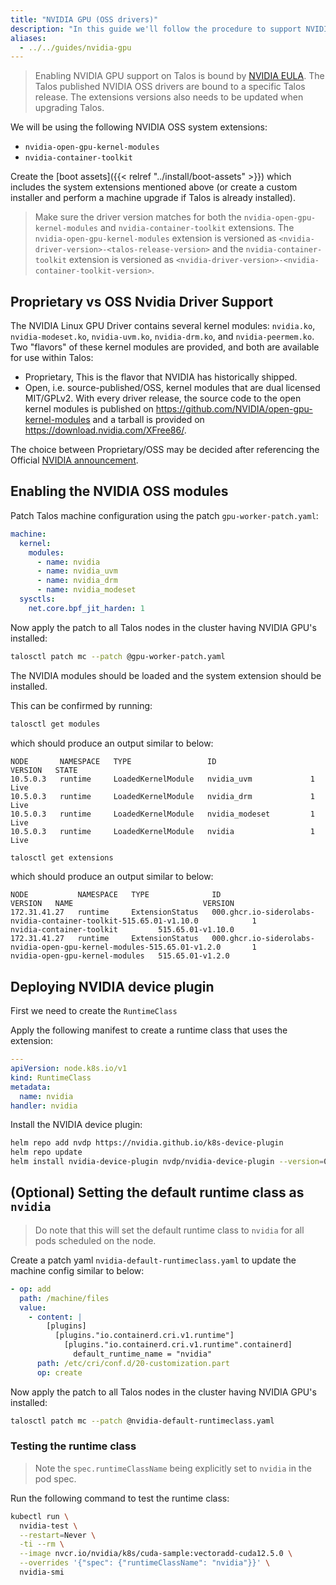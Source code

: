 ```yaml
---
title: "NVIDIA GPU (OSS drivers)"
description: "In this guide we'll follow the procedure to support NVIDIA GPU using OSS drivers on Talos."
aliases:
  - ../../guides/nvidia-gpu
---
```


> Enabling NVIDIA GPU support on Talos is bound by [NVIDIA EULA](https://www.nvidia.com/en-us/drivers/nvidia-license/).
> The Talos published NVIDIA OSS drivers are bound to a specific Talos release.
> The extensions versions also needs to be updated when upgrading Talos.

We will be using the following NVIDIA OSS system extensions:

- `nvidia-open-gpu-kernel-modules`
- `nvidia-container-toolkit`

Create the [boot assets]({{< relref "../install/boot-assets" >}}) which includes the system extensions mentioned above (or create a custom installer and perform a machine upgrade if Talos is already installed).

> Make sure the driver version matches for both the `nvidia-open-gpu-kernel-modules` and `nvidia-container-toolkit` extensions.
> The `nvidia-open-gpu-kernel-modules` extension is versioned as `<nvidia-driver-version>-<talos-release-version>` and the `nvidia-container-toolkit` extension is versioned as `<nvidia-driver-version>-<nvidia-container-toolkit-version>`.

## Proprietary vs OSS Nvidia Driver Support

The NVIDIA Linux GPU Driver contains several kernel modules: `nvidia.ko`, `nvidia-modeset.ko`, `nvidia-uvm.ko`, `nvidia-drm.ko`, and `nvidia-peermem.ko`.
Two "flavors" of these kernel modules are provided, and both are available for use within Talos:

- Proprietary, This is the flavor that NVIDIA has historically shipped.
- Open, i.e. source-published/OSS, kernel modules that are dual licensed MIT/GPLv2.
  With every driver release, the source code to the open kernel modules is published on https://github.com/NVIDIA/open-gpu-kernel-modules and a tarball is provided on https://download.nvidia.com/XFree86/.

The choice between Proprietary/OSS may be decided after referencing the Official [NVIDIA announcement](https://developer.nvidia.com/blog/nvidia-transitions-fully-towards-open-source-gpu-kernel-modules/).

## Enabling the NVIDIA OSS modules

Patch Talos machine configuration using the patch `gpu-worker-patch.yaml`:

```yaml
machine:
  kernel:
    modules:
      - name: nvidia
      - name: nvidia_uvm
      - name: nvidia_drm
      - name: nvidia_modeset
  sysctls:
    net.core.bpf_jit_harden: 1
```

Now apply the patch to all Talos nodes in the cluster having NVIDIA GPU's installed:

```bash
talosctl patch mc --patch @gpu-worker-patch.yaml
```

The NVIDIA modules should be loaded and the system extension should be installed.

This can be confirmed by running:

```bash
talosctl get modules
```

which should produce an output similar to below:

```text
NODE       NAMESPACE   TYPE                 ID                     VERSION   STATE
10.5.0.3   runtime     LoadedKernelModule   nvidia_uvm             1         Live
10.5.0.3   runtime     LoadedKernelModule   nvidia_drm             1         Live
10.5.0.3   runtime     LoadedKernelModule   nvidia_modeset         1         Live
10.5.0.3   runtime     LoadedKernelModule   nvidia                 1         Live
```

```bash
talosctl get extensions
```

which should produce an output similar to below:

```text
NODE           NAMESPACE   TYPE              ID                                                                           VERSION   NAME                             VERSION
172.31.41.27   runtime     ExtensionStatus   000.ghcr.io-siderolabs-nvidia-container-toolkit-515.65.01-v1.10.0            1         nvidia-container-toolkit         515.65.01-v1.10.0
172.31.41.27   runtime     ExtensionStatus   000.ghcr.io-siderolabs-nvidia-open-gpu-kernel-modules-515.65.01-v1.2.0       1         nvidia-open-gpu-kernel-modules   515.65.01-v1.2.0
```

## Deploying NVIDIA device plugin

First we need to create the `RuntimeClass`

Apply the following manifest to create a runtime class that uses the extension:

```yaml
---
apiVersion: node.k8s.io/v1
kind: RuntimeClass
metadata:
  name: nvidia
handler: nvidia
```

Install the NVIDIA device plugin:

```bash
helm repo add nvdp https://nvidia.github.io/k8s-device-plugin
helm repo update
helm install nvidia-device-plugin nvdp/nvidia-device-plugin --version=0.13.0 --set=runtimeClassName=nvidia
```

## (Optional) Setting the default runtime class as `nvidia`

> Do note that this will set the default runtime class to `nvidia` for all pods scheduled on the node.

Create a patch yaml `nvidia-default-runtimeclass.yaml` to update the machine config similar to below:

```yaml
- op: add
  path: /machine/files
  value:
    - content: |
        [plugins]
          [plugins."io.containerd.cri.v1.runtime"]
            [plugins."io.containerd.cri.v1.runtime".containerd]
              default_runtime_name = "nvidia"
      path: /etc/cri/conf.d/20-customization.part
      op: create
```

Now apply the patch to all Talos nodes in the cluster having NVIDIA GPU's installed:

```bash
talosctl patch mc --patch @nvidia-default-runtimeclass.yaml
```

### Testing the runtime class

> Note the `spec.runtimeClassName` being explicitly set to `nvidia` in the pod spec.

Run the following command to test the runtime class:

```bash
kubectl run \
  nvidia-test \
  --restart=Never \
  -ti --rm \
  --image nvcr.io/nvidia/k8s/cuda-sample:vectoradd-cuda12.5.0 \
  --overrides '{"spec": {"runtimeClassName": "nvidia"}}' \
  nvidia-smi
```
